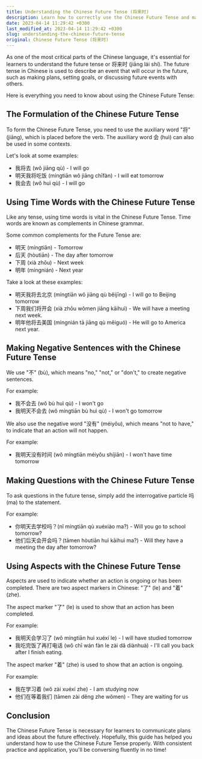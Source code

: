 ```yaml
---
title: Understanding the Chinese Future Tense (将来时)
description: Learn how to correctly use the Chinese Future Tense and make plans for the future through this comprehensive guide on the topic.
date: 2023-04-14 11:29:42 +0300
last_modified_at: 2023-04-14 11:29:42 +0300
slug: understanding-the-chinese-future-tense
original: Chinese Future Tense (将来时)
---
```

As one of the most critical parts of the Chinese language, it's essential for learners to understand the future tense or 将来时 (jiāng lái shí). The future tense in Chinese is used to describe an event that will occur in the future, such as making plans, setting goals, or discussing future events with others.

Here is everything you need to know about using the Chinese Future Tense:

## The Formulation of the Chinese Future Tense

To form the Chinese Future Tense, you need to use the auxiliary word "将" (jiāng), which is placed before the verb. The auxiliary word 会 (huì) can also be used in some contexts. 

Let's look at some examples:

- 我将去 (wǒ jiāng qù) - I will go
- 明天我将吃饭 (míngtiān wǒ jiāng chīfàn) - I will eat tomorrow
- 我会去 (wǒ huì qù) - I will go

## Using Time Words with the Chinese Future Tense

Like any tense, using time words is vital in the Chinese Future Tense. Time words are known as complements in Chinese grammar.

Some common complements for the Future Tense are:

- 明天 (míngtiān) - Tomorrow
- 后天 (hòutiān) - The day after tomorrow
- 下周 (xià zhōu) - Next week
- 明年 (míngnián) - Next year

Take a look at these examples:

- 明天我将去北京 (míngtiān wǒ jiāng qù běijīng) - I will go to Beijing tomorrow
- 下周我们将开会 (xià zhōu wǒmen jiāng kāihuì) - We will have a meeting next week.
- 明年他将去美国 (míngnián tā jiāng qù měiguó) - He will go to America next year.

## Making Negative Sentences with the Chinese Future Tense

We use "不" (bù), which means "no," "not," or "don't," to create negative sentences. 

For example:

- 我不会去 (wǒ bù huì qù) - I won't go
- 我明天不会去 (wǒ míngtiān bù huì qù) - I won't go tomorrow

We also use the negative word "没有" (méiyǒu), which means "not to have," to indicate that an action will not happen.

For example:

- 我明天没有时间 (wǒ míngtiān méiyǒu shíjiān) - I won't have time tomorrow

## Making Questions with the Chinese Future Tense

To ask questions in the future tense, simply add the interrogative particle 吗 (ma) to the statement.

For example:

- 你明天去学校吗？(nǐ míngtiān qù xuéxiào ma?) - Will you go to school tomorrow?
- 他们后天会开会吗？(tāmen hòutiān huì kāihuì ma?) - Will they have a meeting the day after tomorrow?

## Using Aspects with the Chinese Future Tense

Aspects are used to indicate whether an action is ongoing or has been completed. There are two aspect markers in Chinese: "了" (le) and "着" (zhe).

The aspect marker "了" (le) is used to show that an action has been completed.

For example:

- 我明天会学习了 (wǒ míngtiān huì xuéxí le) - I will have studied tomorrow 
- 我吃完饭了再打电话 (wǒ chī wán fàn le zài dǎ diànhuà) - I'll call you back after I finish eating.

The aspect marker "着" (zhe) is used to show that an action is ongoing.

For example:

- 我在学习着 (wǒ zài xuéxí zhe) - I am studying now
- 他们在等着我们 (tāmen zài děng zhe wǒmen) - They are waiting for us

## Conclusion 

The Chinese Future Tense is necessary for learners to communicate plans and ideas about the future effectively. Hopefully, this guide has helped you understand how to use the Chinese Future Tense properly. With consistent practice and application, you'll be conversing fluently in no time!